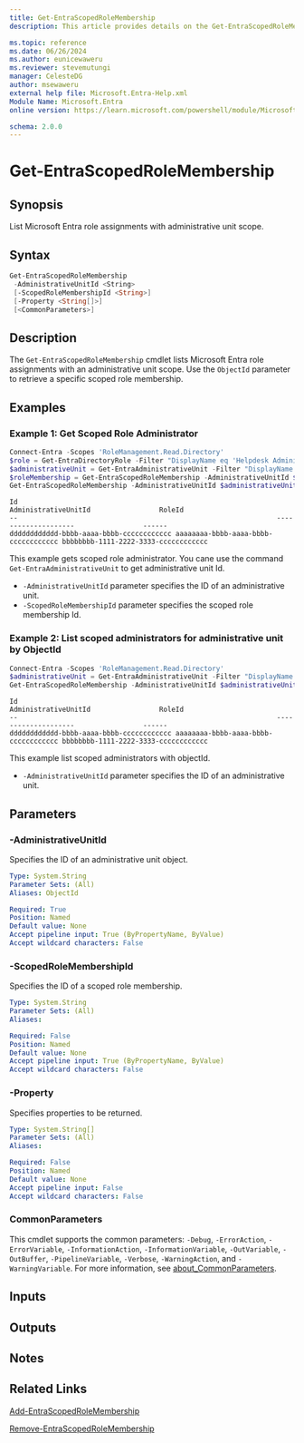 ```yaml
---
title: Get-EntraScopedRoleMembership
description: This article provides details on the Get-EntraScopedRoleMembership command.

ms.topic: reference
ms.date: 06/26/2024
ms.author: eunicewaweru
ms.reviewer: stevemutungi
manager: CelesteDG
author: msewaweru
external help file: Microsoft.Entra-Help.xml
Module Name: Microsoft.Entra
online version: https://learn.microsoft.com/powershell/module/Microsoft.Entra/Get-EntraScopedRoleMembership

schema: 2.0.0
---
```


# Get-EntraScopedRoleMembership

## Synopsis

List Microsoft Entra role assignments with administrative unit scope.

## Syntax

```powershell
Get-EntraScopedRoleMembership
 -AdministrativeUnitId <String>
 [-ScopedRoleMembershipId <String>]
 [-Property <String[]>]
 [<CommonParameters>]
```

## Description

The `Get-EntraScopedRoleMembership` cmdlet lists Microsoft Entra role assignments with an administrative unit scope. Use the `ObjectId` parameter to retrieve a specific scoped role membership.

## Examples

### Example 1: Get Scoped Role Administrator

```powershell
Connect-Entra -Scopes 'RoleManagement.Read.Directory'
$role = Get-EntraDirectoryRole -Filter "DisplayName eq 'Helpdesk Administrator'" 
$administrativeUnit = Get-EntraAdministrativeUnit -Filter "DisplayName eq 'Pacific Administrative Unit'"
$roleMembership = Get-EntraScopedRoleMembership -AdministrativeUnitId $administrativeUnit.Id | Where-Object {$_.RoleId -eq $role.Id}
Get-EntraScopedRoleMembership -AdministrativeUnitId $administrativeUnit.Id -ScopedRoleMembershipId $roleMembership.Id
```

```Output
Id                                                                AdministrativeUnitId                 RoleId
--                                                                --------------------                 ------
dddddddddddd-bbbb-aaaa-bbbb-cccccccccccc aaaaaaaa-bbbb-aaaa-bbbb-cccccccccccc bbbbbbbb-1111-2222-3333-cccccccccccc
```

This example gets scoped role administrator. You cane use the command `Get-EntraAdministrativeUnit` to get administrative unit Id.

- `-AdministrativeUnitId` parameter specifies the ID of an administrative unit.
- `-ScopedRoleMembershipId` parameter specifies the scoped role membership Id.

### Example 2: List scoped administrators for administrative unit by ObjectId

```powershell
Connect-Entra -Scopes 'RoleManagement.Read.Directory'
$administrativeUnit = Get-EntraAdministrativeUnit -Filter "DisplayName eq 'Pacific Administrative Unit'"
Get-EntraScopedRoleMembership -AdministrativeUnitId $administrativeUnit.Id
```

```Output
Id                                                                AdministrativeUnitId                 RoleId
--                                                                --------------------                 ------
dddddddddddd-bbbb-aaaa-bbbb-cccccccccccc aaaaaaaa-bbbb-aaaa-bbbb-cccccccccccc bbbbbbbb-1111-2222-3333-cccccccccccc
```

This example list scoped administrators with objectId.

- `-AdministrativeUnitId` parameter specifies the ID of an administrative unit.

## Parameters

### -AdministrativeUnitId

Specifies the ID of an administrative unit object.

```yaml
Type: System.String
Parameter Sets: (All)
Aliases: ObjectId

Required: True
Position: Named
Default value: None
Accept pipeline input: True (ByPropertyName, ByValue)
Accept wildcard characters: False
```

### -ScopedRoleMembershipId

Specifies the ID of a scoped role membership.

```yaml
Type: System.String
Parameter Sets: (All)
Aliases:

Required: False
Position: Named
Default value: None
Accept pipeline input: True (ByPropertyName, ByValue)
Accept wildcard characters: False
```

### -Property

Specifies properties to be returned.

```yaml
Type: System.String[]
Parameter Sets: (All)
Aliases:

Required: False
Position: Named
Default value: None
Accept pipeline input: False
Accept wildcard characters: False
```

### CommonParameters

This cmdlet supports the common parameters: `-Debug`, `-ErrorAction`, `-ErrorVariable`, `-InformationAction`, `-InformationVariable`, `-OutVariable`, `-OutBuffer`, `-PipelineVariable`, `-Verbose`, `-WarningAction`, and `-WarningVariable`. For more information, see [about_CommonParameters](https://go.microsoft.com/fwlink/?LinkID=113216).

## Inputs

## Outputs

## Notes

## Related Links

[Add-EntraScopedRoleMembership](Add-EntraScopedRoleMembership.md)

[Remove-EntraScopedRoleMembership](Remove-EntraScopedRoleMembership.md)
